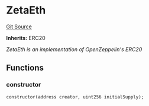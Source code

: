 # ZetaEth
[Git Source](https://github.com/zeta-chain/protocol-contracts/blob/760564b6e2ea95b8954e5fd40389cee0cb168d35/contracts/evm/Zeta.eth.sol)

**Inherits:**
ERC20

*ZetaEth is an implementation of OpenZeppelin's ERC20*


## Functions
### constructor


```solidity
constructor(address creator, uint256 initialSupply);
```

